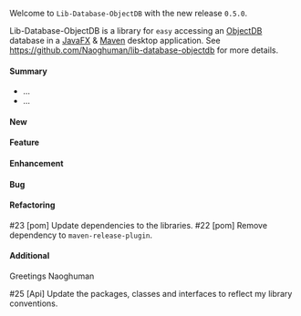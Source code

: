 Welcome to `Lib-Database-ObjectDB` with the new release `0.5.0`.

Lib-Database-ObjectDB is a library for `easy` accessing an [ObjectDB] database in 
a [JavaFX] &amp; [Maven] desktop application. See https://github.com/Naoghuman/lib-database-objectdb 
for more details.


#### Summary
* ...
* ...



#### New



#### Feature



#### Enhancement



#### Bug



#### Refactoring
#23 [pom] Update dependencies to the libraries.
#22 [pom] Remove dependency to `maven-release-plugin`.



#### Additional



Greetings
Naoghuman



[//]: # (Issues which will be integrated in this release)
#25 [Api] Update the packages, classes and interfaces to reflect my library conventions.



[//]: # (Links)
[JavaFX]:http://docs.oracle.com/javase/8/javase-clienttechnologies.htm
[Maven]:http://maven.apache.org/
[ObjectDB]:http://www.objectdb.com/
